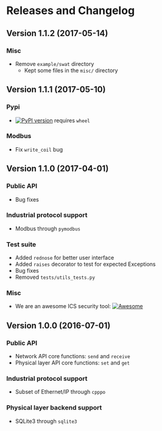 # Releases and Changelog

## Version 1.1.2 (2017-05-14)

### Misc

* Remove `example/swat` directory
    * Kept some files in the `misc/` directory

## Version 1.1.1 (2017-05-10)

### Pypi

* [![PyPI version](https://badge.fury.io/py/minicps.svg)](https://badge.fury.io/py/minicps) requires `wheel`

### Modbus

* Fix `write_coil` bug

## Version 1.1.0 (2017-04-01)

### Public API

* Bug fixes

### Industrial protocol support

* Modbus through `pymodbus`

### Test suite

* Added `rednose` for better user interface
* Added `raises` decorator to test for expected Exceptions
* Bug fixes
* Removed `tests/utils_tests.py`


### Misc

* We are an awesome ICS security tool:
[![Awesome](https://cdn.rawgit.com/sindresorhus/awesome/d7305f38d29fed78fa85652e3a63e154dd8e8829/media/badge.svg)](https://github.com/hslatman/awesome-industrial-control-system-security)


## Version 1.0.0 (2016-07-01)

### Public API

* Network API core functions: `send` and `receive`
* Physical layer API core functions: `set` and `get`

### Industrial protocol support

* Subset of Ethernet/IP through `cpppo`

### Physical layer backend support

* SQLite3 through `sqlite3`
